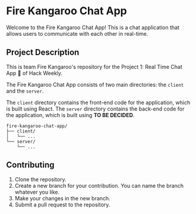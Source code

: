 # Fire Kangaroo Chat App

Welcome to the Fire Kangaroo Chat App! This is a chat application that allows users to communicate with each other in real-time.

## Project Description

This is team Fire Kangaroo's repository for the Project 1: Real Time Chat App 💎 of Hack Weekly.

The Fire Kangaroo Chat App consists of two main directories: the `client` and the `server`.

The `client` directory contains the front-end code for the application, which is built using React. The `server` directory contains the back-end code for the application, which is built using **TO BE DECIDED**.

```
fire-kangaroo-chat-app/
├── client/
│   └── ...
└── server/
    └── ...
```

## Contributing

1. Clone the repository.
2. Create a new branch for your contribution. You can name the branch whatever you like.
3. Make your changes in the new branch.
4. Submit a pull request to the repository.
